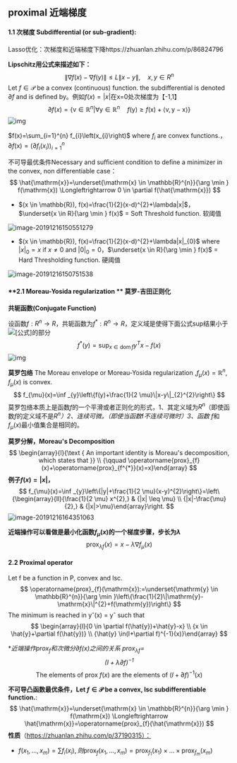 ## proximal 近端梯度

#### **1.1 次梯度 Subdifferential (or sub-gradient):**

Lasso优化：次梯度和近端梯度下降https://zhuanlan.zhihu.com/p/86824796

**Lipschitz用公式来描述如下：**
$$
\|\nabla f(x)-\nabla f(y)\| \leq L\|x-y\|, \quad x, y \in R^{n}
$$
Let $f \in \mathcal{P}$ be a convex (continuous) function. the subdifferential is denoted $\partial f$ and is defined by。例如$f(x)=|x|$在x=0处次梯度为【-1,1】
$$
\partial f(x)=\left\{\mathrm{v} \in \mathbb{R}^{n} | \forall \mathrm{y} \in \mathbb{R}^{n} \quad f(\mathrm{y}) \geq f(\mathrm{x})+\langle\mathrm{v}, \mathrm{y}-\mathrm{x}\rangle\right\}
$$
![img](https://pic3.zhimg.com/80/v2-e4e4bf7852a297809a54224ae1228dba_hd.jpg)

$f(x)=\sum_{i=1}^{n} f_{i}\left(x_{i}\right)$ where $f_{i}$ are convex functions.，$\partial f(\mathrm{x})=\left(\partial f_{i}\left(x_{i}\right)\right)_{i=1}^{n}$

不可导最优条件Necessary and suﬃcient condition to deﬁne a minimizer in the convex, non diﬀerentiable case：
$$
\hat{\mathrm{x}}=\underset{\mathrm{x} \in \mathbb{R}^{n}}{\arg \min } f(\mathrm{x}) \Longleftrightarrow 0 \in \partial f(\hat{\mathrm{x}})
$$

* $(x \in \mathbb{R}), f(x)=\frac{1}{2}(x-d)^{2}+\lambda|x|$，$\underset{x \in R}{\arg \min } f(x)$ = Soft Threshold function. 软阈值

![image-20191216150551279](C:\Users\xzyun2011\AppData\Roaming\Typora\typora-user-images\image-20191216150551279.png)

* $(x \in \mathbb{R}), f(x)=\frac{1}{2}(x-d)^{2}+\lambda|x|_{0}$ where $|x|_{0}=x$ if $x \neq 0$ and $|0|_{0}=0$，$\underset{x \in R}{\arg \min } f(x)$ = Hard Thresholding function. 硬阈值

![image-20191216150751538](C:\Users\xzyun2011\AppData\Roaming\Typora\typora-user-images\image-20191216150751538.png)

#### **2.1 Moreau-Yosida regularization ** 莫罗-吉田正则化

**共轭函数(Conjugate Function)**

设函数$f: R^{n} \rightarrow R$，共轭函数为$f^{*}: R^{n} \rightarrow R$，定义域是使得下面公式sup结果小于 ![[公式]](https://www.zhihu.com/equation?tex=%5Cinfty)的部分
$$
f^{*}(y)=\sup _{x \in \operatorname{dom} f} y^{T} x-f(x)
$$
![img](https://pic1.zhimg.com/80/v2-a4e97ca16f2449cddf9cd6ae3aefb324_hd.jpg)

**莫罗包络** The Moreau envelope or Moreau-Yosida regularization ,$f_{\mu}(x)=\mathbb{R}^{n},$  $f_{\mu}(x)$ is convex.
$$
f_{\mu}(x)=\inf _{y}\left\{f(y)+\frac{1}{2 \mu}\|x-y\|_{2}^{2}\right\}
$$
莫罗包络本质上是函数*f*的一个平滑或者正则化的形式，1、其定义域为$R^{n}$（即使函数*f*的定义域不是$R^{n}$*）2、连续可微。（即使当函数*f*不连续可微时）3、函数* $f$和$f_{\mu}(x)$最小值集合是相同的。

**莫罗分解，Moreau's Decomposition**
$$
\begin{array}{l}{\text { An important identity is Moreau's decomposition, which states that }} \\ {\qquad \operatorname{prox}_{f}(x)+\operatorname{prox}_{f^{*}}(x)=x}\end{array}
$$
**例子$f(x)=|x|$，**
$$
f_{\mu}(x)=\inf _{y}\left\{|y|+\frac{1}{2 \mu}(x-y)^{2}\right\}=\left\{\begin{array}{ll}{\frac{1}{2 \mu} x^{2},} & {|x| \leq \mu} \\ {|x|-\frac{\mu}{2},} & {|x|>\mu}\end{array}\right.
$$
![image-20191216164351063](C:\Users\xzyun2011\AppData\Roaming\Typora\typora-user-images\image-20191216164351063.png)

**近端操作可以看做是最小化函数$f_{\mu}(x)$的一个梯度步骤，步长为*λ***
$$
\operatorname{prox}_{\lambda f}(x)=x-\lambda \nabla f_{\mu}(x)
$$

#### **2.2 Proximal operator**

Let f be a function in P, convex and lsc.
$$
\operatorname{prox}_{f}(\mathrm{x}):=\underset{\mathrm{y} \in \mathbb{R}^{n}}{\arg \min }\left\{\frac{1}{2}\|\mathrm{y}-\mathrm{x}\|^{2}+f(\mathrm{y})\right\}
$$
The minimum is reached in yˆ(x) = yˆ such that 
$$
\begin{array}{l}{0 \in \partial f(\hat{y})+\hat{y}-x} \\ {x \in \hat{y}+\partial f(\hat{y})} \\ {\hat{y} \in(I+\partial f)^{-1}(x)}\end{array}
$$

**近端操作$\operatorname{prox}_{f}$*和次微分$\partial f(x)$之间的关系 $\operatorname{prox}_{\lambda f}=$$$
(I+\lambda \partial f)^{-1}
$$**
$$
\text { The elements of prox } f(x) \text { are the elements of }(I+\partial f)^{-1}(x)
$$

**不可导凸函数最优条件，Let $f \in \mathcal{P}$ be a convex, lsc subdifferentiable function.**:
$$
\hat{\mathrm{x}}=\underset{\mathrm{x} \in \mathbb{R}^{n}}{\arg \min } f(\mathrm{x}) \Longleftrightarrow \hat{\mathrm{x}}=\operatorname{prox}_{f}(\hat{\mathrm{x}})
$$
**性质**（https://zhuanlan.zhihu.com/p/37190315）：

* $f\left(x_{1}, \ldots, x_{m}\right)=\sum f_{i}\left(x_{i}\right),则 \operatorname{prox}_{f}\left(x_{1}, \ldots, x_{m}\right)=\operatorname{prox}_{f_{1}}\left(x_{1}\right) \times \ldots \times \operatorname{prox}_{f_{m}}\left(x_{m}\right)$